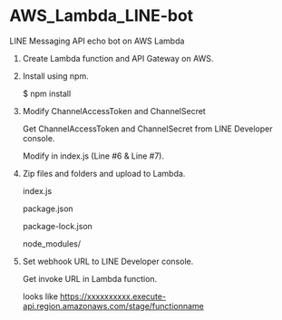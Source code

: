 # AWS_Lambda_LINE-bot
LINE Messaging API echo bot on AWS Lambda

1. Create Lambda function and API Gateway on AWS.

2. Install using npm.

    $ npm install
    
3. Modify ChannelAccessToken and ChannelSecret

    Get ChannelAccessToken and ChannelSecret from LINE Developer console.
    
    Modify in index.js (Line #6 & Line #7).
    
3. Zip files and folders and upload to Lambda.

    index.js
    
    package.json
    
    package-lock.json
    
    node_modules/
    
4. Set webhook URL to LINE Developer console.

    Get invoke URL in Lambda function.
    
    looks like https://xxxxxxxxxx.execute-api.region.amazonaws.com/stage/functionname
